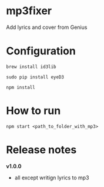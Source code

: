 # mp3fixer
Add lyrics and cover from Genius



Configuration
=======================================
`brew install id3lib`

`sudo pip install eyeD3`

`npm install`



How to run
=======================================
`npm start <path_to_folder_with_mp3>`






Release notes
=======================================

**v1.0.0**
* all except writign lyrics to mp3
